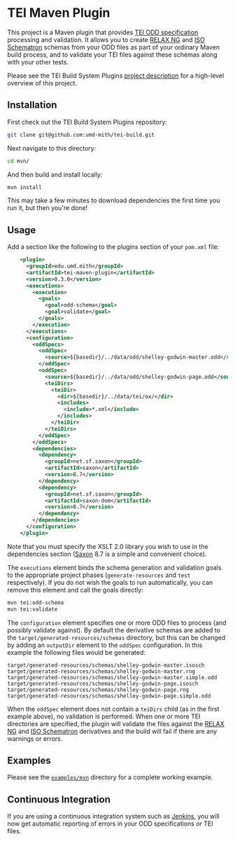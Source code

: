 TEI Maven Plugin
================

This project is a Maven plugin that provides [TEI ODD specification](http://www.tei-c.org/Guidelines/Customization/odds.xml)
processing and validation. It allows you to create [RELAX NG](http://relaxng.org/) and [ISO Schematron](http://www.schematron.com/)
schemas from your ODD files as part of your ordinary Maven build process,
and to validate your TEI files against these schemas along with your other tests.

Please see the TEI Build System Plugins [project description](https://github.com/umd-mith/tei-build)
for a high-level overview of this project.

Installation
------------

First check out the TEI Build System Plugins repository:

``` bash
git clone git@github.com:umd-mith/tei-build.git
```

Next navigate to this directory:

``` bash
cd mvn/
```

And then build and install locally:

``` bash
mvn install
```

This may take a few minutes to download dependencies the first time you run it, but then you're done!

Usage
-----

Add a section like the following to the plugins section of your `pom.xml` file:

``` xml
    <plugin>
      <groupId>edu.umd.mith</groupId>
      <artifactId>tei-maven-plugin</artifactId>
      <version>0.3.0</version>
      <executions>
        <execution>
          <goals>
            <goal>odd-schema</goal>
            <goal>validate</goal>
          </goals>
        </execution>
      </executions>
      <configuration>
        <oddSpecs>
          <oddSpec>
            <source>${basedir}/../data/odd/shelley-godwin-master.odd</source>
          </oddSpec>
          <oddSpec>
            <source>${basedir}/../data/odd/shelley-godwin-page.odd</source>
            <teiDirs>
              <teiDir>
                <dir>${basedir}/../data/tei/ox/</dir>
                <includes>
                  <include>*.xml</include>
                </includes>
              </teiDir>
            </teiDirs>
          </oddSpec>
        </oddSpecs>
        <dependencies>
          <dependency>
            <groupId>net.sf.saxon</groupId>
            <artifactId>saxon</artifactId>
            <version>8.7</version>
          </dependency>
          <dependency>
            <groupId>net.sf.saxon</groupId>
            <artifactId>saxon-dom</artifactId>
            <version>8.7</version>
          </dependency>
        </dependencies>
      </configuration>
    </plugin>
```

Note that you must specify the XSLT 2.0 library you wish to use in the dependencies section
([Saxon](http://saxon.sourceforge.net/) 8.7 is a simple and convenient choice).

The `executions` element binds the schema generation and validation goals to
the appropriate project phases (`generate-resources` and `test` respectively).
If you do not wish the goals to run automatically, you can remove this element
and call the goals directly:

``` bash
mvn tei:odd-schema
mvn tei:validate
```

The `configuration` element specifies one or more ODD files to process (and
possibly validate against). By default the derivative schemas are added to the
`target/generated-resources/schemas` directory, but this can be changed by adding
an `outputDir` element to the `oddSpec` configuration. In this example the
following files would be generated:

    target/generated-resources/schemas/shelley-godwin-master.isosch
    target/generated-resources/schemas/shelley-godwin-master.rng
    target/generated-resources/schemas/shelley-godwin-master.simple.odd
    target/generated-resources/schemas/shelley-godwin-page.isosch
    target/generated-resources/schemas/shelley-godwin-page.rng
    target/generated-resources/schemas/shelley-godwin-page.simple.odd

When the `oddSpec` element does not contain a `teiDirs` child (as in the first
example above), no validation is performed. When one or more TEI directories
are specified, the plugin will validate the files against the
[RELAX NG](http://relaxng.org/) and [ISO Schematron](http://www.schematron.com/)
derivatives and the build will fail if there are any warnings or errors.

Examples
--------

Please see the [`examples/mvn`](https://github.com/umd-mith/tei-build/tree/master/examples)
directory for a complete working example.

Continuous Integration
----------------------

If you are using a continuous integration system such as [Jenkins](http://jenkins-ci.org/),
you will now get automatic reporting of errors in your ODD specifications or TEI files.

